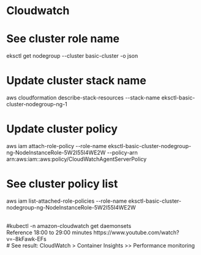 # Cloudwatch


# See cluster role name
eksctl get nodegroup --cluster basic-cluster -o json
</br>
# Update cluster stack name
aws cloudformation describe-stack-resources --stack-name eksctl-basic-cluster-nodegroup-ng-1
</br>
# Update cluster policy
aws iam attach-role-policy --role-name eksctl-basic-cluster-nodegroup-ng-NodeInstanceRole-5W2I55I4WE2W --policy-arn arn:aws:iam::aws:policy/CloudWatchAgentServerPolicy
</br>
# See cluster policy list
aws iam list-attached-role-policies --role-name eksctl-basic-cluster-nodegroup-ng-NodeInstanceRole-5W2I55I4WE2W

</br>
#kubectl -n amazon-cloudwatch get daemonsets
</br>
Reference  18:00 to 29:00 minutes
https://www.youtube.com/watch?v=-8kFawk-EFs


</br>
# See result:
CloudWatch > Container Insights >> Performance monitoring 
